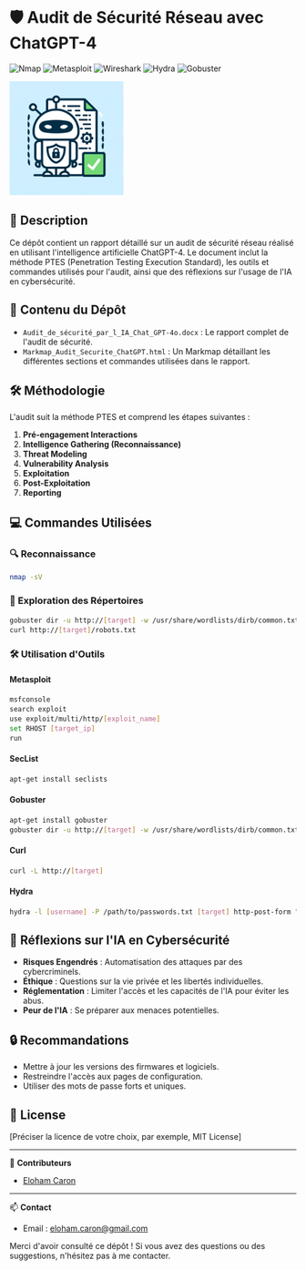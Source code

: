 # 🛡️ Audit de Sécurité Réseau avec ChatGPT-4
![Nmap](https://img.shields.io/badge/Nmap-0078D7?style=flat-square&logo=nmap&logoColor=white)
![Metasploit](https://img.shields.io/badge/Metasploit-0F0F0F?style=flat-square&logo=metasploit&logoColor=white)
![Wireshark](https://img.shields.io/badge/Wireshark-1679A7?style=flat-square&logo=wireshark&logoColor=white)
![Hydra](https://img.shields.io/badge/Hydra-23A8D9?style=flat-square&logo=hydra&logoColor=white)
![Gobuster](https://img.shields.io/badge/Gobuster-F05032?style=flat-square&logo=gobuster&logoColor=white)


<img src="img/Ia.png" alt="Audit de Sécurité" width="200" />

## 📝 Description

Ce dépôt contient un rapport détaillé sur un audit de sécurité réseau réalisé en utilisant l'intelligence artificielle ChatGPT-4. Le document inclut la méthode PTES (Penetration Testing Execution Standard), les outils et commandes utilisés pour l'audit, ainsi que des réflexions sur l'usage de l'IA en cybersécurité.

## 📂 Contenu du Dépôt

- `Audit_de_sécurité_par_l_IA_Chat_GPT-4o.docx` : Le rapport complet de l'audit de sécurité.
- `Markmap_Audit_Securite_ChatGPT.html` : Un Markmap détaillant les différentes sections et commandes utilisées dans le rapport.

## 🛠️ Méthodologie

L'audit suit la méthode PTES et comprend les étapes suivantes :

1. **Pré-engagement Interactions**
2. **Intelligence Gathering (Reconnaissance)**
3. **Threat Modeling**
4. **Vulnerability Analysis**
5. **Exploitation**
6. **Post-Exploitation**
7. **Reporting**

## 💻 Commandes Utilisées

### 🔍 Reconnaissance
```bash
nmap -sV
```
### 📁 Exploration des Répertoires
```bash
gobuster dir -u http://[target] -w /usr/share/wordlists/dirb/common.txt
curl http://[target]/robots.txt
```
### 🛠️ Utilisation d'Outils

#### Metasploit
```bash
msfconsole
search exploit
use exploit/multi/http/[exploit_name]
set RHOST [target_ip]
run
```
#### SecList
```bash
apt-get install seclists
```
#### Gobuster
```bash
apt-get install gobuster
gobuster dir -u http://[target] -w /usr/share/wordlists/dirb/common.txt
```
#### Curl
```bash
curl -L http://[target]
```
#### Hydra
```bash
hydra -l [username] -P /path/to/passwords.txt [target] http-post-form "/login.php:user=^USER^&pass=^PASS^:F=incorrect"
```
## 🤔 Réflexions sur l'IA en Cybersécurité

- **Risques Engendrés** : Automatisation des attaques par des cybercriminels.
- **Éthique** : Questions sur la vie privée et les libertés individuelles.
- **Réglementation** : Limiter l'accès et les capacités de l'IA pour éviter les abus.
- **Peur de l'IA** : Se préparer aux menaces potentielles.

## 🔒 Recommandations

- Mettre à jour les versions des firmwares et logiciels.
- Restreindre l'accès aux pages de configuration.
- Utiliser des mots de passe forts et uniques.

## 📄 License

[Préciser la licence de votre choix, par exemple, MIT License]

---

👤 **Contributeurs**
- [Eloham Caron](https://github.com/caroneloham)

---

📫 **Contact**
- Email : [eloham.caron@gmail.com](mailto:eloham.caron@gmail.com)

Merci d'avoir consulté ce dépôt ! Si vous avez des questions ou des suggestions, n'hésitez pas à me contacter.
